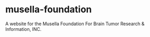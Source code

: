 # musella-foundation
A website for the Musella Foundation For Brain Tumor Research &amp; Information, INC.
